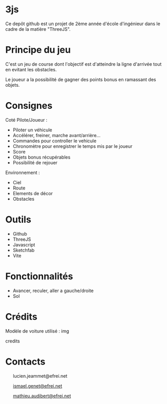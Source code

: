 # 3js
Ce depôt github est un projet de 2ème année d'école d'ingénieur dans le cadre de la matière "ThreeJS". 

# Principe du jeu
C'est un jeu de course dont l'objectif est d'atteindre la ligne d'arrivée tout en evitant les obstacles. 

Le joueur a la possibilité de gagner des points bonus en ramassant des objets.

# Consignes
Coté Pilote/Joueur :
- Piloter un véhicule
- Accélérer, freiner, marche avant/arrière...
- Commandes pour controller le vehicule
- Chronomètre pour enregistrer le temps mis par le joueur
- Score
- Objets bonus récupérables
- Possibilité de rejouer

Environnement :
- Ciel 
- Route 
- Elements de décor
- Obstacles

# Outils
- Github
- ThreeJS
- Javascript
- Sketchfab
- Vite

# Fonctionnalités 
- Avancer, reculer, aller a gauche/droite
- Sol

# Crédits
Modèle de voiture utilisé : 
img 

credits

# Contacts
<ul> 
lucien.jeammet@efrei.net

ismael.genet@efrei.net

mathieu.audibert@efrei.net
</ul>